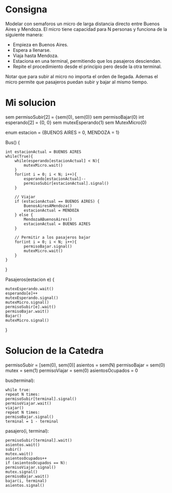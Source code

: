 # Consigna

Modelar con semaforos un micro de larga distancia directo entre Buenos Aires y Mendoza. El micro tiene capacidad para N personas y funciona de la siguiente manera:

- Empieza en Buenos Aires.
- Espera a llenarse.
- Viaja hasta Mendoza.
- Estaciona en una terminal, permitiendo que los pasajeros desciendan.
- Repite el procedimiento desde el principio pero desde la otra terminal.

Notar que para subir al micro no importa el orden de llegada. Ademas el micro permite que pasajeros puedan subir y bajar al mismo tiempo.

# Mi solucion

sem permisoSubir[2] = {sem(0), sem(0)}
sem permisoBajar(0)
int esperando[2] = {0, 0}
sem mutexEsperando(1)
sem MutexMicro(0)

enum estacion = {BUENOS AIRES = 0, MENDOZA = 1}

Bus() {

    int estacionActual = BUENOS AIRES
    while(True){
        while(esperando[estacionActual] < N){
            mutexMicro.wait()
        }
        for(int i = 0; i < N; i++){
            esperando[estacionActual]--
            permisoSubir[estacionActual].signal()
        }

        // Viajar
        if (estacionActual == BUENOS AIRES) {
            BuenosAiresAMendoza()
            estacionActual = MENDOZA
        } else {
            MendozaABuenosAires()
            estacionActual = BUENOS AIRES
        }

        // Permitir a los pasajeros bajar
        for(int i = 0; i < N; i++){
            permisoBajar.signal()
            mutexMicro.wait()
        }
    }

}

Pasajeros(estacion e) {

    mutexEsperando.wait()
    esperando[e]++
    mutexEsperando.signal()
    mutexMicro.signal()
    permisoSubir[e].wait()
    permisoBajar.wait()
    Bajar()
    mutexMicro.signal()

}

# Solucion de la Catedra

permisoSubir = [sem(0), sem(0)]
asientos = sem(N)
permisoBajar = sem(0)
mutex = sem(1)
permisoViajar = sem(0)
asientosOcupados = 0

bus(terminal):

    while true:
    repeat N times:
    permisoSubir[terminal].signal()
    permisoViajar.wait()
    viajar()
    repeat N times:
    permisoBajar.signal()
    terminal = 1 - terminal

pasajero(i, terminal):

    permisoSubir[terminal].wait()
    asientos.wait()
    subir()
    mutex.wait()
    asientosOcupados++
    if (asientosOcupados == N):
    permisoViajar.signal()
    mutex.signal()
    permisoBajar.wait()
    bajar(i, terminal)
    asientos.signal()
